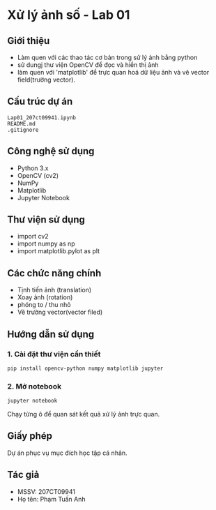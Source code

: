# Xử lý ảnh số - Lab 01

## Giới thiệu

- Làm quen với các thao tác cơ bản trong sử lý ảnh bằng python
- sử dungj thư viện OpenCV để đọc và hiển thị ảnh
- làm quen với 'matplotlib' để trực quan hoá dữ liệu ảnh và vẽ vector field(trường vector).

## Cấu trúc dự án

```
Lap01_207ct09941.ipynb
README.md
.gitignore
```

## Công nghệ sử dụng

- Python 3.x
- OpenCV (cv2)
- NumPy
- Matplotlib
- Jupyter Notebook

## Thư viện sử dụng

- import cv2
- import numpy as np
- import matplotlib.pylot as plt

## Các chức năng chính

- Tịnh tiến ảnh (translation)
- Xoay ảnh (rotation)
- phóng to / thu nhỏ
- Vẽ trường vector(vector filed)

## Hướng dẫn sử dụng

### 1. Cài đặt thư viện cần thiết

```bash
pip install opencv-python numpy matplotlib jupyter
```

### 2. Mở notebook

```bash
jupyter notebook
```

Chạy từng ô để quan sát kết quả xử lý ảnh trực quan.

## Giấy phép

Dự án phục vụ mục đích học tập cá nhân.

## Tác giả

- MSSV: 207CT09941
- Họ tên: Phạm Tuấn Anh
